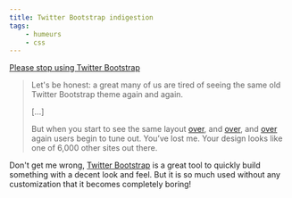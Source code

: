 ```yaml
---
title: Twitter Bootstrap indigestion
tags:
    - humeurs
    - css
---
```


[Please stop using Twitter
Bootstrap](http://notes.unwieldy.net/post/43508972396/please-stop-using-twitter-bootstrap)

> Let's be honest: a great many of us are tired of seeing the same old Twitter
> Bootstrap theme again and again.
>
> [...]
>
> But when you start to see the same layout [over](http://www.financialq.com/),
> and [over](http://www.appfeed.net/), and [over](http://fiveaday.co/) again users
> begin to tune out. You’ve lost me. Your design looks like one of 6,000 other
> sites out there.


Don't get me wrong, [Twitter Bootstrap](http://twitter.github.com/bootstrap/) is
a great tool to quickly build something with a decent look and feel. But it is
so much used without any customization that it becomes completely boring!
